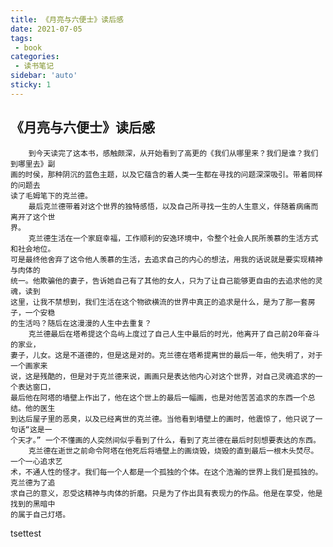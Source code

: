 ```yaml
---
title: 《月亮与六便士》读后感
date: 2021-07-05
tags:
 - book
categories: 
 - 读书笔记
sidebar: 'auto'
sticky: 1
---
```


## 《月亮与六便士》读后感

        到今天读完了这本书，感触颇深，从开始看到了高更的《我们从哪里来？我们是谁？我们到哪里去》副
    画的时侯，那种阴沉的蓝色主题，以及它蕴含的着人类一生都在寻找的问题深深吸引。带着同样的问题去
    读了毛姆笔下的克兰德。
        最后克兰德带着对这个世界的独特感悟，以及自己所寻找一生的人生意义，伴随着病痛而离开了这个世
    界。
        克兰德生活在一个家庭幸福，工作顺利的安逸环境中，令整个社会人民所羡慕的生活方式和社会地位。
    可是最终他舍弃了这令他人羡慕的生活，去追求自己的内心的想法，用我的话说就是要实现精神与肉体的
    统一。他欺骗他的妻子，告诉她自己有了其他的女人，只为了让自己能够更自由的去追求他的灵魂，读到
    这里，让我不禁想到，我们生活在这个物欲横流的世界中真正的追求是什么，是为了那一套房子，一个安稳
    的生活吗？随后在这漫漫的人生中去重复？
        克兰德最后在塔希提这个岛屿上度过了自己人生中最后的时光，他离开了自己前20年奋斗的家业，
    妻子，儿女。这是不道德的，但是这是对的。克兰德在塔希提离世的最后一年，他失明了，对于一个画家来
    说，这是残酷的，但是对于克兰德来说，画画只是表达他内心对这个世界，对自己灵魂追求的一个表达窗口，
    最后他在阿塔的墙壁上作出了，他在这个世上的最后一幅画，也是对他苦苦追求的东西一个总结。他的医生
    到达后屋子里的恶臭，以及已经离世的克兰德。当他看到墙壁上的画时，他震惊了，他只说了一句话“这是一
    个天才。” 一个不懂画的人突然间似乎看到了什么，看到了克兰德在最后时刻想要表达的东西。
        克兰德在逝世之前命令阿塔在他死后将墙壁上的画烧毁，烧毁的直到最后一根木头焚尽。一个一心追求艺
    术，不通人性的怪才。我们每一个人都是一个孤独的个体。在这个浩瀚的世界上我们是孤独的。克兰德为了追
    求自己的意义，忍受这精神与肉体的折磨。只是为了作出具有表现力的作品。他是在享受，他是找到的黑暗中
    的属于自己灯塔。
tsettest
